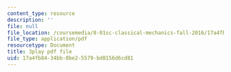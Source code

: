 ```yaml
---
content_type: resource
description: ''
file: null
file_location: /coursemedia/8-01sc-classical-mechanics-fall-2016/17a4fb8434bb0be25579bd0156d6cd81_5QKJG0FZTio.pdf
file_type: application/pdf
resourcetype: Document
title: 3play pdf file
uid: 17a4fb84-34bb-0be2-5579-bd0156d6cd81
---
```

